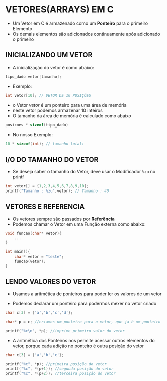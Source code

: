 # VETORES(ARRAYS) EM C

* Um Vetor em C é armazenado como um **Ponteiro** para o primeiro Elemento
* Os demais elementos são adicionados continuamente após adicionado o primeiro

## INICIALIZANDO UM VETOR

* A inicialização do vetor é como abaixo:

```c
tipo_dado vetor[tamanho];
```
* Exemplo:

```c
int vetor[10]; // VETOR DE 10 POSIÇÕES
```

* o Vetor _vetor_ é um ponteiro para uma área de memória
* neste vetor podemos armazenar 10 inteiros
* O tamanho da área de memória é calculado como abaixo

```c
posicoes * sizeof(tipo_dado)
```

* No nosso Exemplo:

```c
10 * sizeof(int); // tamanho total: 
```

## I/O DO TAMANHO DO VETOR

* Se deseja saber o tamanho do Vetor, deve usar o Modificador `%zu` no printf

```c
int vetor[] = {1,2,3,4,5,6,7,8,9,10};
printf("Tamanho : %zu",vetor); // Tamanho : 40
```


## VETORES E REFERENCIA

* Os vetores sempre são passados por **Referência** 
* Podemos chamar o Vetor em uma Função externa como abaixo:

```c
void funcao(char* vetor){
    ...
}

int main(){
    char* vetor = "teste";
    funcao(vetor);
}
```

## LENDO VALORES DO VETOR

* Usamos a aritmética de ponteiros para poder ler os valores de um vetor

* Podemos declarar um ponteiro para podermos mexer no vetor criado

```c
char c[3] = {'a','b','c','d'};

char* p = c; //criamos um ponteiro para o vetor, que ja é um ponteiro

printf("%c\n", *p); //imprime primeiro valor do vetor

```

* A aritmética dos Ponteiros nos permite acessar outros elementos do vetor, porque cada adição no ponteiro é outra posição do vetor

```c
char c[3] = {'a','b','c'};

printf("%c", *p); //primeira posição do vetor
printf("%c", *(p+1)); //segunda posição do vetor
printf("%c", *(p+2)); //terceira posição do vetor

```

